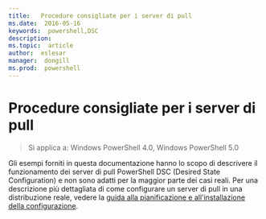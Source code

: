 ```yaml
---
title:   Procedure consigliate per i server di pull
ms.date:  2016-05-16
keywords:  powershell,DSC
description:  
ms.topic:  article
author:  eslesar
manager:  dongill
ms.prod:  powershell
---
```


# Procedure consigliate per i server di pull

>Si applica a: Windows PowerShell 4.0, Windows PowerShell 5.0

Gli esempi forniti in questa documentazione hanno lo scopo di descrivere il funzionamento dei server di pull PowerShell DSC (Desired State Configuration) e non sono adatti per la maggior parte dei casi reali. Per una descrizione più dettagliata di come configurare un server di pull in una distribuzione reale, vedere la [guida alla pianificazione e all'installazione della configurazione](https://github.com/PowerShell/Whitepapers/blob/master/PullServerCPIG/PullServerCPIG.md).



<!--HONumber=May16_HO3-->


